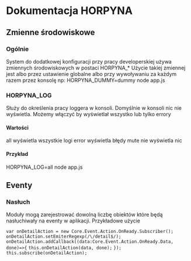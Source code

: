Dokumentacja HORPYNA
====================

Zmienne środowiskowe
--------------------
### Ogólnie
System do dodatkowej konfiguracji przy pracy developerskiej używa zmiennych środowiskowych w postaci HORPYNA_*
Użycie takiej zmiennej jest albo przez ustawienie globalne albo przy wywoływaniu za każdym razem przez konsolę np:
HORPYNA_DUMMY=dummy node app.js
### HORPYNA_LOG
Służy do określenia pracy loggera w konsoli. Domyślnie w konsoli nic nie wyświetla. Możemy włączyć by wyświetlał wszystko lub tylko errory
#### Wartości
all			wyświetla wszystkie logi
error		wyświetla błędy
mute		nie wyświetla nic
#### Przykład
HORPYNA_LOG=all node app.js

Eventy
------
### Nasłuch
Moduły mogą zarejestrować dowolną liczbę obiektów które będą nasłuchiwały na eventy w aplikacji.
Przykładowe użycie

`var onDetailAction = new Core.Event.Action.OnReady.Subscriber();`
`onDetailAction.setEmiterRegexp(/\/detail$/);`
`onDetailAction.addCallback((data:Core.Event.Action.OnReady.Data, done)=>{`
`this.onDetailAction(data, done);`
`});`
`this.subscribe(onDetailAction);`

